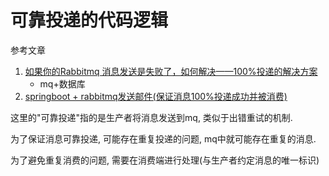 # 可靠投递的代码逻辑

参考文章

1. [如果你的Rabbitmq 消息发送是失败了，如何解决——100%投递的解决方案](https://zhuanlan.zhihu.com/p/364418823)
    - mq+数据库
2. [springboot + rabbitmq发送邮件(保证消息100%投递成功并被消费)](https://www.jianshu.com/p/dca01aad6bc8)

这里的"可靠投递"指的是生产者将消息发送到mq, 类似于出错重试的机制.

为了保证消息可靠投递, 可能存在重复投递的问题, mq中就可能存在重复的消息.

为了避免重复消费的问题, 需要在消费端进行处理(与生产者约定消息的唯一标识)

